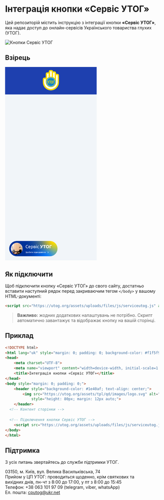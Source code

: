 # Інтеграція кнопки «Сервіс УТОГ»

Цей репозиторій містить інструкцію з інтеграції кнопки **«Сервіс УТОГ»**, яка надає доступ до онлайн-сервісів Українського товариства глухих (УТОГ).


  <img src="http://utog.org/assets/uploads/images/inbox/subtn.png" alt="Кнопки Сервіс УТОГ" width="200">

## Взірець

  <img src="screen-button-service-utog.png" alt="Кнопки Сервіс УТОГ" width="300">


## Як підключити

Щоб підключити кнопку «Сервіс УТОГ» до свого сайту, достатньо вставити наступний рядок перед закриваючим тегом `</body>` у вашому HTML-документі:

```html
<script src="https://utog.org/assets/uploads/files/js/serviceutog.js" async defer></script>
```

> **Важливо:** жодних додаткових налаштувань не потрібно. Скрипт автоматично завантажує та відображає кнопку на вашій сторінці.

## Приклад

```html
<!DOCTYPE html>
<html lang="uk" style="margin: 0; padding: 0; background-color: #f1f5f9; font-family: sans-serif;">
<head>
    <meta charset="UTF-8">
    <meta name="viewport" content="width=device-width, initial-scale=1.0">
    <title>Інтеграція кнопки «Сервіс УТОГ»</title>
</head>
<body style="margin: 0; padding: 0;">
    <header style="background-color: #1e40af; text-align: center;">
        <img src="https://utog.org/assets/tpl/qd/images/logo.svg" alt="Logo UTOG"
            style="height: 80px; margin: 12px auto;">
    </header>
  <!-- Контент сторінки -->

  <!-- Підключення кнопки Сервіс УТОГ -->
    <script src="https://utog.org/assets/uploads/files/js/serviceutog.js" async defer></script>
</body>
</html>
```

## Підтримка

З усіх питань звертайтесь до служби підтримки УТОГ.

03150, м. Київ, вул. Велика Васильківська, 74 <br>
Прийом у ЦП УТОГ: проводиться щоденно, крім святкових та <br>
вихідних днів, пн-чт з 8:00 до 17:00, у пт з 8:00 до 15:45 <br>
Телефон: +38 063 101 97 09 (telegram, viber, whatsApp) <br>
Ел. пошта: cputog@ukr.net
